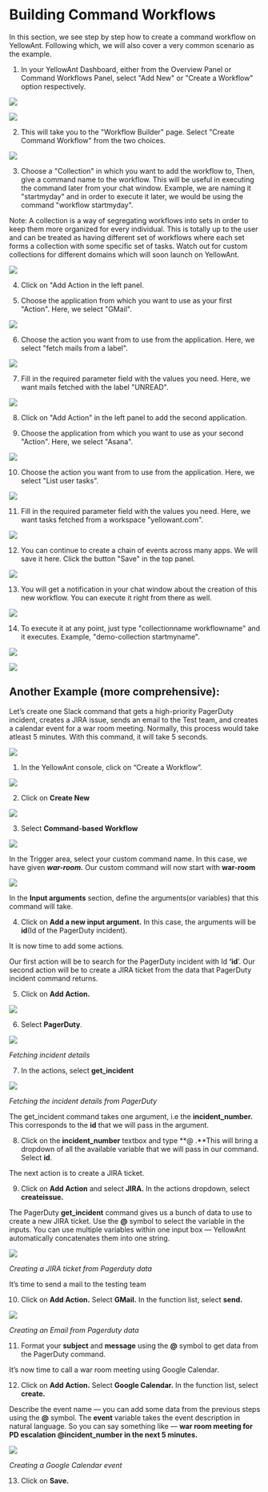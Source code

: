 # Building Command Workflows

In this section, we see step by step how to create a command workflow on YellowAnt. Following which, we will also cover a very common scenario as the example.

1. In your YellowAnt Dashboard, either from the Overview Panel or Command Workflows Panel, select "Add New" or "Create a Workflow" option respectively. 

![](../../../.gitbook/assets/image%20%28114%29.png)

![](../../../.gitbook/assets/image%20%28107%29.png)

2. This will take you to the "Workflow Builder" page. Select "Create Command Workflow" from the two choices.  


![](../../../.gitbook/assets/image%20%28210%29.png)

3. Choose a "Collection" in which you want to add the workflow to, Then, give a command name to the workflow. This will be useful in executing the command later from your chat window. Example, we are naming it "startmyday" and in order to execute it later, we would be using the command "workflow startmyday".

Note: A collection is a way of segregating workflows into sets in order to keep them more organized for every individual. This is totally up to the user and can be treated as having different set of workflows where each set forms a collection with some specific set of tasks. Watch out for custom collections for different domains which will soon launch on YellowAnt.  


![](../../../.gitbook/assets/image%20%28196%29.png)

4. Click on "Add Action in the left panel.

5. Choose the application from which you want to use as your first "Action". Here, we select "GMail".

![](../../../.gitbook/assets/image%20%28141%29.png)

6. Choose the action you want from to use from the application. Here, we select "fetch mails from a label".  


![](../../../.gitbook/assets/image%20%28246%29.png)

7. Fill in the required parameter field with the values you need. Here, we want mails fetched with the label "UNREAD".  


![](../../../.gitbook/assets/image%20%2844%29.png)

8. Click on "Add Action" in the left panel to add the second application.

9. Choose the application from which you want to use as your second "Action". Here, we select "Asana".  


![](../../../.gitbook/assets/image%20%28159%29.png)

10. Choose the action you want from to use from the application. Here, we select "List user tasks".  


![](../../../.gitbook/assets/image%20%28116%29.png)

11. Fill in the required parameter field with the values you need. Here, we want tasks fetched from a workspace "yellowant.com".  


![](../../../.gitbook/assets/image%20%28151%29.png)

12. You can continue to create a chain of events across many apps. We will save it here. Click the button "Save" in the top panel.  


![](../../../.gitbook/assets/image%20%28226%29.png)

13. You will get a notification in your chat window about the creation of this new workflow. You can execute it right from there as well.  


![](../../../.gitbook/assets/image%20%2899%29.png)

14. To execute it at any point, just type "collectionname workflowname" and it executes. Example, "demo-collection startmyname".  


![](../../../.gitbook/assets/image%20%2810%29.png)

![](../../../.gitbook/assets/image%20%2873%29.png)

## Another Example \(more comprehensive\):

Let’s create one Slack command that gets a high-priority PagerDuty incident, creates a JIRA issue, sends an email to the Test team, and creates a calendar event for a war room meeting. Normally, this process would take atleast 5 minutes. With this command, it will take 5 seconds.



![](../../../.gitbook/assets/image%20%28211%29.png)

1. In the YellowAnt console, click on “Create a Workflow”. 

![](https://cdn-images-1.medium.com/max/1000/1*iaOEnh0lfUVcxzP8wTLocQ.png)

2. Click on **Create New**

![](https://cdn-images-1.medium.com/max/1000/1*D27svJzpWz6C6_U9GTt8JA.png)

3. Select **Command-based Workflow**

![](https://cdn-images-1.medium.com/max/750/1*U1jpqAETtDjOH0QVnr5t7Q.png)

In the Trigger area, select your custom command name. In this case, we have given _**war-room.**_ Our custom command will now start with **war-room**

![](https://cdn-images-1.medium.com/max/750/1*n-H1Q_KADHesi9NyJhnKEw.png)

In the **Input arguments** section, define the arguments\(or variables\) that this command will take. 

4. Click on **Add a new input argument.** In this case, the arguments will be **id**\(Id of the PagerDuty incident\).

It is now time to add some actions.

Our first action will be to search for the PagerDuty incident with Id **‘id**’. Our second action will be to create a JIRA ticket from the data that PagerDuty incident command returns.

5. Click on **Add Action.**

![](https://cdn-images-1.medium.com/max/1000/1*UwKCFpASlm2hsrNNGqLMMQ.png)

6. Select **PagerDuty**.

![](https://cdn-images-1.medium.com/max/1000/1*yY9FoYGb4NXUKDwkk_Ejhw.png)

_Fetching incident details_

7. In the actions, select **get\_incident**

![](https://cdn-images-1.medium.com/max/1000/1*Rnoiz46RsZGgamgsI_u2sA.png)

_Fetching the incident details from PagerDuty_

The get\_incident command takes one argument, i.e the **incident\_number.** This corresponds to the **id** that we will pass in the argument. 

8. Click on the **incident\_number** textbox and type **@ .**This will bring a dropdown of all the available variable that we will pass in our command. Select **id**.

The next action is to create a JIRA ticket. 

9. Click on **Add Action** and select **JIRA.** In the actions dropdown, select **createissue.**

The PagerDuty **get\_incident** command gives us a bunch of data to use to create a new JIRA ticket. Use the **@** symbol to select the variable in the inputs. You can use multiple variables within one input box — YellowAnt automatically concatenates them into one string.

![](https://cdn-images-1.medium.com/max/1000/1*b9YyRYB4vpRRLDqD7Ow25g.png)

_Creating a JIRA ticket from Pagerduty data_

It’s time to send a mail to the testing team

10. Click on **Add Action.** Select **GMail.** In the function list, select **send.**

![](https://cdn-images-1.medium.com/max/1000/1*osfade5aH7T6Xn1Olt0_tw.png)

_Creating an Email from Pagerduty data_

11. Format your **subject** and **message** using the **@** symbol to get data from the PagerDuty command.

It’s now time to call a war room meeting using Google Calendar.

12. Click on **Add Action.** Select **Google Calendar.** In the function list, select **create.**

Describe the event name — you can add some data from the previous steps using the **@** symbol. The **event** variable takes the event description in natural language. So you can say something like — **war room meeting for PD escalation @incident\_number in the next 5 minutes.**

![](https://cdn-images-1.medium.com/max/1000/1*f8k3ZrYVlIE3wOS2_5s4qA.png)

_Creating a Google Calendar event_

13. Click on **Save.**

